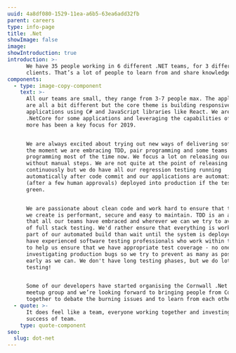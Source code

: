 ```yaml
---
uuid: 4a8df080-1529-11ea-a6b5-63ea6add32fb
parent: careers
type: info-page
title: .Net
showImage: false
image:
showIntroduction: true
introduction: >-
      We have 35 people working in 6 different .NET teams, for 3 different
      clients. That’s a lot of people to learn from and share knowledge with.
components:
  - type: image-copy-component
    text: >-
      All our teams are small, they range from 3-7 people max. The applications
      are all a bit different but the core theme is building responsive web
      applications using C# and JavaScript libraries like React. We are using
      .NetCore for some applications and leveraging the capabilities of Azure
      more has been a key focus for 2019.


      We are always excited about trying out new ways of delivering software. At
      the moment we are embracing TDD, pair programming and some teams are mob
      programming most of the time now. We focus a lot on releasing our software
      without manual steps. We are not quite at the point of releasing
      continuously but we do have all our regression testing running
      automatically after code commit and our applications are automatically
      (after a few human approvals) deployed into production if the tests are
      green.


      We are passionate about clean code and work hard to ensure that the code
      we create is performant, secure and easy to maintain. TDD is an approach
      that all our teams have embraced and wherever we can we try to avoid lots
      of full stack testing. We'd rather ensure that everything is working as
      part of our automated build than wait until the system is deployed. We
      have experienced software testing professionals who work within the teams
      to help us ensure that we have appropriate test coverage - no one likes
      investigating production bugs so we try to prevent as many as possible as
      early as we can. We don't have long testing phases, but we do lots of
      testing!


      Some of our developers have started organising the Cornwall .Net Developer
      meetup group and we’re looking forward to bringing people from Cornwall
      together to debate the burning issues and to learn from each other.
  - quote: >-
      It does feel like a team, everyone working together and investing in
      success of team.
    type: quote-component
seo:
  slug: dot-net
---
```


